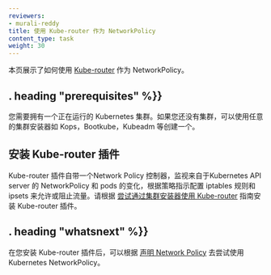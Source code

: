 ```yaml
---
reviewers:
- murali-reddy
title: 使用 Kube-router 作为 NetworkPolicy
content_type: task
weight: 30
---
```


<!-- overview -->
<!-- This page shows how to use [Kube-router](https://github.com/cloudnativelabs/kube-router) for NetworkPolicy. -->
本页展示了如何使用 [Kube-router](https://github.com/cloudnativelabs/kube-router) 作为 NetworkPolicy。


## . heading "prerequisites" %}}

<!-- You need to have a Kubernetes cluster running. If you do not already have a cluster, you can create one by using any of the cluster installers like Kops, Bootkube, Kubeadm etc. -->

您需要拥有一个正在运行的 Kubernetes 集群。如果您还没有集群，可以使用任意的集群安装器如 Kops，Bootkube，Kubeadm 等创建一个。


<!-- steps -->
<!-- ## Installing Kube-router addon
The Kube-router Addon comes with a Network Policy Controller that watches Kubernetes API server for any NetworkPolicy and pods updated and configures iptables rules and ipsets to allow or block traffic as directed by the policies. Please follow the [trying Kube-router with cluster installers](https://www.kube-router.io/docs/user-guide/#try-kube-router-with-cluster-installers) guide to install Kube-router addon. -->

## 安装 Kube-router 插件
Kube-router 插件自带一个Network Policy 控制器，监视来自于Kubernetes API server 的 NetworkPolicy 和 pods 的变化，根据策略指示配置 iptables 规则和 ipsets 来允许或阻止流量。请根据 [尝试通过集群安装器使用 Kube-router](https://www.kube-router.io/docs/user-guide/#try-kube-router-with-cluster-installers) 指南安装 Kube-router 插件。


## . heading "whatsnext" %}}

<!-- Once you have installed the Kube-router addon, you can follow the [Declare Network Policy](/docs/tasks/administer-cluster/declare-network-policy/) to try out Kubernetes NetworkPolicy. -->
在您安装 Kube-router 插件后，可以根据 [声明 Network Policy](/docs/tasks/administer-cluster/declare-network-policy/) 去尝试使用 Kubernetes NetworkPolicy。

